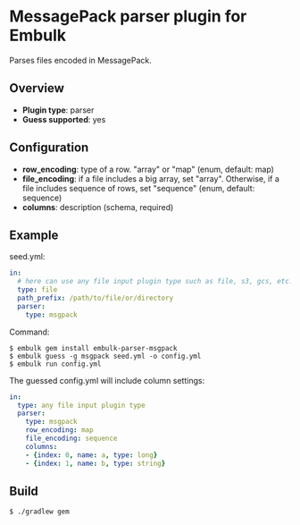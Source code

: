 # MessagePack parser plugin for Embulk

Parses files encoded in MessagePack.

## Overview

* **Plugin type**: parser
* **Guess supported**: yes

## Configuration

- **row_encoding**: type of a row. "array" or "map" (enum, default: map)
- **file_encoding**: if a file includes a big array, set "array". Otherwise, if a file includes sequence of rows, set "sequence" (enum, default: sequence)
- **columns**: description (schema, required)

## Example

seed.yml:

```yaml
in:
  # here can use any file input plugin type such as file, s3, gcs, etc.
  type: file
  path_prefix: /path/to/file/or/directory
  parser:
    type: msgpack
```

Command:

```
$ embulk gem install embulk-parser-msgpack
$ embulk guess -g msgpack seed.yml -o config.yml
$ embulk run config.yml
```

The guessed config.yml will include column settings:

```yaml
in:
  type: any file input plugin type
  parser:
    type: msgpack
    row_encoding: map
    file_encoding: sequence
    columns:
    - {index: 0, name: a, type: long}
    - {index: 1, name: b, type: string}
```


## Build

```
$ ./gradlew gem
```
